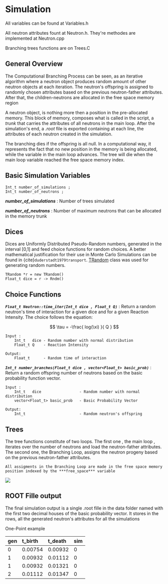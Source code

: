 # Simulation

All variables can be found at Variables.h

All neutron attributes fount at Neutron.h. They're methodes are implemented at Neutron.cpp

Branching trees functions are on Trees.C

## General Overview

The Computational Branching Process can be seen, as an iterative algorithm where a neutron object produces random amount of other neutron objects at each iteration. The neutron's offspring is assigned to randomly chosen attributes based on the previous neutron-father attributes. After that, the children-neutrons are allocated in the free space memory region

 A neutron object, is nothing more then a position in the pre-allocated memory. This block of memory, composes what is called in the script, a *trunk* that carries the attributes of all neutrons in the main loop. After the simulation's end, a *.root* file is exported containing at each line, the attributes of each neutron created in the simulation.

 The branching dies if the offspring is all null. In a computational way, it represents the fact that no new position in the memory is being allocated, while the variable in the main loop advances. The tree will die when the main loop variable reached the free space memory index.

 ## Basic Simulation Variables

 ```{code}
Int_t number_of_simulations ; 
Int_t number_of_neutrons ; 
```

***number_of_simulations*** : Number of trees simulated

***number_of_neutrons*** : Number of maximum neutrons that can be allocated in the memory trunk

## Dices

Dices are Uniformly Distributed Pseudo-Random numbers, generated in the interval [0,1] and feed choice functions for random choices. A better mathematical justification for their use in Monte Carlo Simulations can be found in {cite}`duderstadt1979transport`. [TRandom](https://root.cern.ch/doc/master/classTRandom.html) class was used for generating random numbers.

```{code}
TRandom *r = new TRandom()
Float_t dice = r -> Rndm()
```


## Choice Functions

***`Float_t Neutron::time_iter(Int_t dice , Float_t Q)`*** : Return a random neutron's time of interaction for a given dice and for a given Reaction Intensity. The choice follows the equation: 

$$ \tau = -\frac{ log(\xi) }{ Q } $$

<p align="center">
    
    Input :
        Int_t   dice - Random number with normal distribution
        Float_t Q    - Reaction Intensity

    Output:
        Float_t      - Random time of interaction
</p>

***`Int_t number_branches(Float_t dice , vector<Float_t> basic_prob)`*** : Return a random offspring number of neutrons based on the basic probability function vector.

<p align="center">
    
    Input :
        Int_t   dice                 - Random number with normal distribution
        vector<Float_t> basic_prob   - Basic Probability Vector

    Output:
        Int_t                        - Random neutron's offspring 
</p>

## Trees

The tree functions constitute of two loops. The first one , the main loop , iterates over the number of neutrons and load the neutron-father attributes. The second one, the Branching Loop, assigns the neutron progeny based on the previous neutron-father attributes. 

```{note}
All assigments in the Branching Loop are made in the free space memory position indexed by the ***free_space*** variable
```

![](../img/branching_loop_description.jpg)

## ROOT Fille output

The final simulation output is a single .root fille in the data folder named with the first two decimal houses of the basic probability vector. It stores in the rows, all the generated neutron's attributes for all the simulations

One-Point example

| gen  | t_birth | t_death | sim  |
| :--- | :------ | :------ | :--- |
| 0    | 0.00754 | 0.00932 | 0    |
| 1    | 0.00932 | 0.01112 | 0    |
| 1    | 0.00932 | 0.01321 | 0    |
| 2    | 0.01112 | 0.01347 | 0    |
